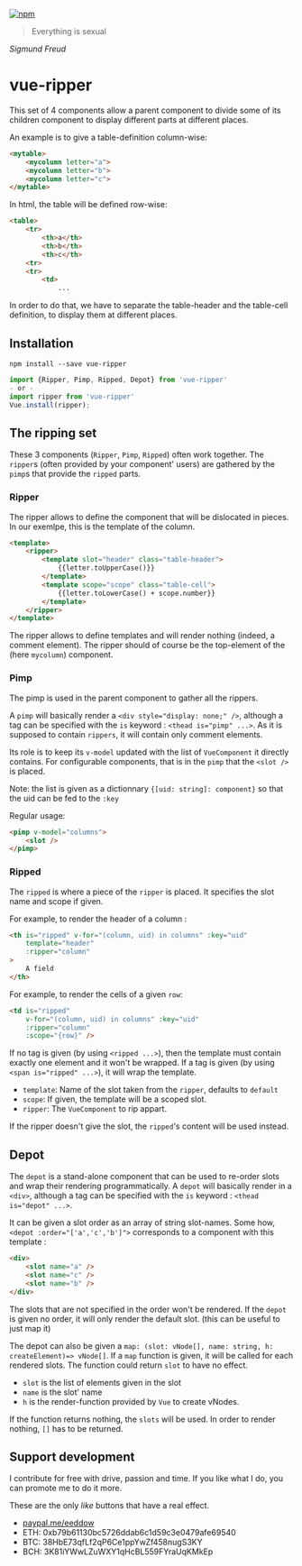 [![npm](https://img.shields.io/npm/v/vue-ripper.svg)](https://www.npmjs.com/package/vue-ripper)

> Everything is sexual

*Sigmund Freud*
# vue-ripper
This set of 4 components allow a parent component to divide some of its children component to display different parts at different places.

An example is to give a table-definition column-wise:
```html
<mytable>
	<mycolumn letter="a">
	<mycolumn letter="b">
	<mycolumn letter="c">
</mytable>
```
In html, the table will be defined row-wise:
```html
<table>
	<tr>
		<th>a</th>
		<th>b</th>
		<th>c</th>
	<tr>
	<tr>
		<td>
			...
```
In order to do that, we have to separate the table-header and the table-cell definition, to display them at different places.

## Installation

```
npm install --save vue-ripper
```

```typescript
import {Ripper, Pimp, Ripped, Depot} from 'vue-ripper'
- or -
import ripper from 'vue-ripper'
Vue.install(ripper);
```
## The ripping set
These 3 components (`Ripper`, `Pimp`, `Ripped`) often work together. The `ripper`s (often provided by your component' users) are gathered by the `pimp`s that provide the `ripped` parts.

### Ripper
The ripper allows to define the component that will be dislocated in pieces.
In our exemlpe, this is the template of the column.
```html
<template>
	<ripper>
		<template slot="header" class="table-header">
			{{letter.toUpperCase()}}
		</template>
		<template scope="scope" class="table-cell">
			{{letter.toLowerCase() + scope.number}}
		</template>
	</ripper>
</template>
```
The ripper allows to define templates and will render nothing (indeed, a comment element). The ripper should of course be the top-element of the (here `mycolumn`) component.

### Pimp

The pimp is used in the parent component to gather all the rippers.

A `pimp` will basically render a `<div style="display: none;" />`, although a tag can be specified with the `is` keyword : `<thead is="pimp" ...>`. As it is supposed to contain `rippers`, it will contain only comment elements.

Its role is to keep its `v-model` updated with the list of `VueComponent` it directly contains. For configurable components, that is in the `pimp` that the `<slot />` is placed.

Note: the list is given as a dictionnary `{[uid: string]: component}` so that the uid can be fed to the `:key`

Regular usage:
```html
<pimp v-model="columns">
	<slot />
</pimp>
```

### Ripped
The `ripped` is where a piece of the `ripper` is placed. It specifies the slot name and scope if given.

For example, to render the header of a column :
```html
<th is="ripped" v-for="(column, uid) in columns" :key="uid"
	template="header"
	:ripper="column"
>
	A field
</th>
```

For example, to render the cells of a given `row`:
```html
<td is="ripped"
	v-for="(column, uid) in columns" :key="uid"
	:ripper="column"
	:scope="{row}" />
```

If no tag is given (by using `<ripped ...>`), then the template must contain exactly one element and it won't be wrapped. If a tag is given (by using `<span is="ripped" ...>`), it will wrap the template.
- `template`: Name of the slot taken from the `ripper`, defaults to `default`
- `scope`: If given, the template will be a scoped slot.
- `ripper`: The `VueComponent` to rip appart.

If the ripper doesn't give the slot, the `ripped`'s content will be used instead.

## Depot
The `depot` is a stand-alone component that can be used to re-order slots and wrap their rendering programmatically.
A `depot` will basically render in a `<div>`, although a tag can be specified with the `is` keyword : `<thead is="depot" ...>`.

It can be given a slot order as an array of string slot-names. Some how, `<depot :order="['a','c','b']">` corresponds to a component with this template :
```html
<div>
	<slot name="a" />
	<slot name="c" />
	<slot name="b" />
</div>
```
The slots that are not specified in the order won't be rendered.
If the `depot` is given no order, it will only render the default slot. (this can be useful to just map it)

The depot can also be given a `map: (slot: vNode[], name: string, h: createElement)=> vNode[]`. If a `map` function is given, it will be called for each rendered slots. The function could return `slot` to have no effect.
- `slot` is the list of elements given in the slot
- `name` is the slot' name
- `h` is the render-function provided by `Vue` to create vNodes.

If the function returns nothing, the `slots` will be used. In order to render nothing, `[]` has to be returned.

## Support development
I contribute for free with drive, passion and time.
If you like what I do, you can promote me to do it more.

These are the only *like* buttons that have a real effect.

- [paypal.me/eeddow](https://www.paypal.me/eeddow)
- ETH: 0xb79b61130bc5726ddab6c1d59c3e0479afe69540
- BTC: 38HbE73qfLf2qP6Ce1ppYwZf458nugS3KY
- BCH: 3K81iYWwLZuWXY1qHcBL559FYraUqKMkEp